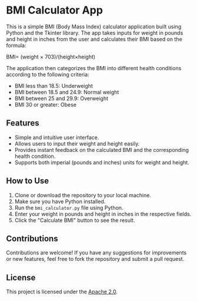 # BMI Calculator App

This is a simple BMI (Body Mass Index) calculator application built using Python and the Tkinter library. The app takes inputs for weight in pounds and height in inches from the user and calculates their BMI based on the formula:

BMI= (weight × 703)/(height×height)

The application then categorizes the BMI into different health conditions according to the following criteria:

- BMI less than 18.5: Underweight
- BMI between 18.5 and 24.9: Normal weight
- BMI between 25 and 29.9: Overweight
- BMI 30 or greater: Obese

## Features

- Simple and intuitive user interface.
- Allows users to input their weight and height easily.
- Provides instant feedback on the calculated BMI and the corresponding health condition.
- Supports both imperial (pounds and inches) units for weight and height.

## How to Use

1. Clone or download the repository to your local machine.
2. Make sure you have Python installed.
3. Run the `bmi_calculator.py` file using Python.
4. Enter your weight in pounds and height in inches in the respective fields.
5. Click the "Calculate BMI" button to see the result.

## Contributions

Contributions are welcome! If you have any suggestions for improvements or new features, feel free to fork the repository and submit a pull request.

## License

This project is licensed under the [Apache 2.0](LICENSE).

